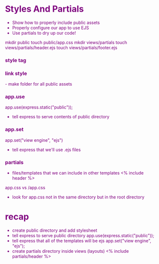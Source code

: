 # Styles And Partials

* Show how to properly include public assets
* Properly configure our app to use EJS
* Use partials to dry up our code!

mkdir public
touch public/app.css
mkdir views/partials
touch views/partials/header.ejs
touch views/partials/footer.ejs


### style tag
<style>
    body {
        color: purple;
    }
</style>

### link style
<link rel="stylesheet" href="app.css">
- make folder for all public assets


### app.use
app.use(express.static("public"));
- tell express to serve contents of public directory

### app.set
app.set("view engine", "ejs")
- tell express that we'll use .ejs files

### partials
- files/templates that we can include in other templates
<% include header %>


app.css vs /app.css
- look for app.css not in the same directory but in the root directory

# recap
- create public directory and add stylesheet
- tell express to serve public directory
app.use(express.static("public"));
- tell express that all of the templates will be ejs
app.set("view engine", "ejs");
- create partials directory inside views (layouts)
<% include partials/header %>
